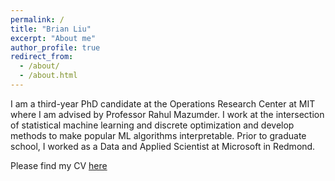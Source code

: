 ```yaml
---
permalink: /
title: "Brian Liu"
excerpt: "About me"
author_profile: true
redirect_from:
  - /about/
  - /about.html
---
```


I am a third-year PhD candidate at the Operations Research Center at MIT where I am advised by Professor Rahul Mazumder. I work at the intersection of statistical machine learning and discrete optimization and develop methods to make popular ML algorithms interpretable. Prior to graduate school, I worked as a Data and Applied Scientist at Microsoft in Redmond. 

Please find my CV [here](files/cvbrian.pdf)

